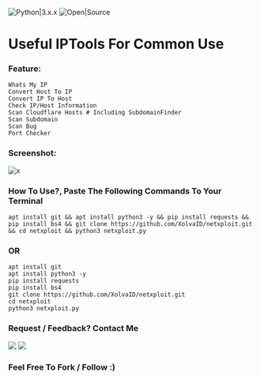 ![Python|3.x.x](https://img.shields.io/badge/Python-3.x.x-blue.svg)
![Open|Source](https://img.shields.io/badge/Open-Source-red.svg)

# Useful IPTools For Common Use

### Feature:
```
Whats My IP
Convert Host To IP
Convert IP To Host
Check IP/Host Information
Scan Cloudflare Hosts # Including SubdomainFinder
Scan Subdomain
Scan Bug
Port Checker
```
### Screenshot:
![x](https://github.com/xolvaid/netxploit/blob/main/ss.jpg)

### How To Use?, Paste The Following Commands To Your Terminal
```
apt install git && apt install python3 -y && pip install requests && pip install bs4 && git clone https://github.com/XolvaID/netxploit.git && cd netxploit && python3 netxploit.py 
```
### OR
```
apt install git
apt install python3 -y
pip install requests
pip install bs4
git clone https://github.com/XolvaID/netxploit.git
cd netxploit
python3 netxploit.py
```

### Request / Feedback? Contact Me
<p align="left">
  <a href="https://github.com/XolvaID" target="_blank"><img src="https://img.shields.io/badge/Github-XolvaID-green?style=for-the-badge&logo=github"></a>
  <a href="https://t.me/XolvaID" target="_blank"><img src="https://img.shields.io/badge/Telegram-%40XolvaID_-red?style=for-the-badge&logo=telegram"></a>
</p>

### Feel Free To Fork / Follow :)
